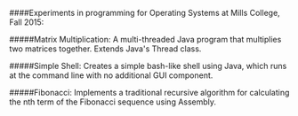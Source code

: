 ####Experiments in programming for Operating Systems at Mills College, Fall 2015:

#####Matrix Multiplication: 
A multi-threaded Java program that multiplies two matrices together. Extends Java's Thread class.

#####Simple Shell:
Creates a simple bash-like shell using Java, which runs at the command line with no additional GUI component. 

#####Fibonacci:
Implements a traditional recursive algorithm for calculating the nth term of the Fibonacci sequence using Assembly.
